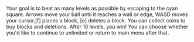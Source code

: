 Your goal is to beat as many levels as possible by escaping to the cyan square. Arrows move your ball until it reaches a wall or edge, WASD moves your cursor,[f] places a block, [e] deletes a block. You can collect coins to buy blocks and deletions. After 10 levels, you win! You can choose whether you'd like to continue to unlimited or return to main menu after that.